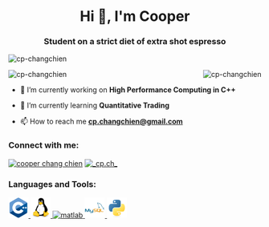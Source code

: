 <h1 align="center">Hi 👋, I'm Cooper</h1>
<h3 align="center">Student on a strict diet of extra shot espresso</h3>

<p align="left"> <img src="https://komarev.com/ghpvc/?username=cp-changchien&label=Profile%20views&color=0e75b6&style=flat" alt="cp-changchien" /> </p>

  <div>
    <img align="left" src="https://github-readme-stats.vercel.app/api?username=cp-changchien&show_icons=true&theme=dark&locale=en" alt="cp-changchien" />
    <img align="right" src="https://github-readme-streak-stats.herokuapp.com/?user=cp-changchien&" alt="cp-changchien" />
  </div> 


<br>

- 🔭 I’m currently working on **High Performance Computing in C++**

- 🌱 I’m currently learning **Quantitative Trading**

- 📫 How to reach me **cp.changchien@gmail.com**


<h3 align="left">Connect with me:</h3>
<p align="left">
<a href="https://linkedin.com/in/cooper chang chien" target="blank"><img align="center" src="https://raw.githubusercontent.com/rahuldkjain/github-profile-readme-generator/master/src/images/icons/Social/linked-in-alt.svg" alt="cooper chang chien" height="30" width="40" /></a>
<a href="https://instagram.com/_cp.ch_" target="blank"><img align="center" src="https://raw.githubusercontent.com/rahuldkjain/github-profile-readme-generator/master/src/images/icons/Social/instagram.svg" alt="_cp.ch_" height="30" width="40" /></a>
</p>

<h3 align="left">Languages and Tools:</h3>
<p align="left"> <a href="https://www.w3schools.com/cpp/" target="_blank" rel="noreferrer"> <img src="https://raw.githubusercontent.com/devicons/devicon/master/icons/cplusplus/cplusplus-original.svg" alt="cplusplus" width="40" height="40"/> </a> <a href="https://www.linux.org/" target="_blank" rel="noreferrer"> <img src="https://raw.githubusercontent.com/devicons/devicon/master/icons/linux/linux-original.svg" alt="linux" width="40" height="40"/> </a> <a href="https://www.mathworks.com/" target="_blank" rel="noreferrer"> <img src="https://upload.wikimedia.org/wikipedia/commons/2/21/Matlab_Logo.png" alt="matlab" width="40" height="40"/> </a> <a href="https://www.mysql.com/" target="_blank" rel="noreferrer"> <img src="https://raw.githubusercontent.com/devicons/devicon/master/icons/mysql/mysql-original-wordmark.svg" alt="mysql" width="40" height="40"/> </a> <a href="https://www.python.org" target="_blank" rel="noreferrer"> <img src="https://raw.githubusercontent.com/devicons/devicon/master/icons/python/python-original.svg" alt="python" width="40" height="40"/> </a> </p>




